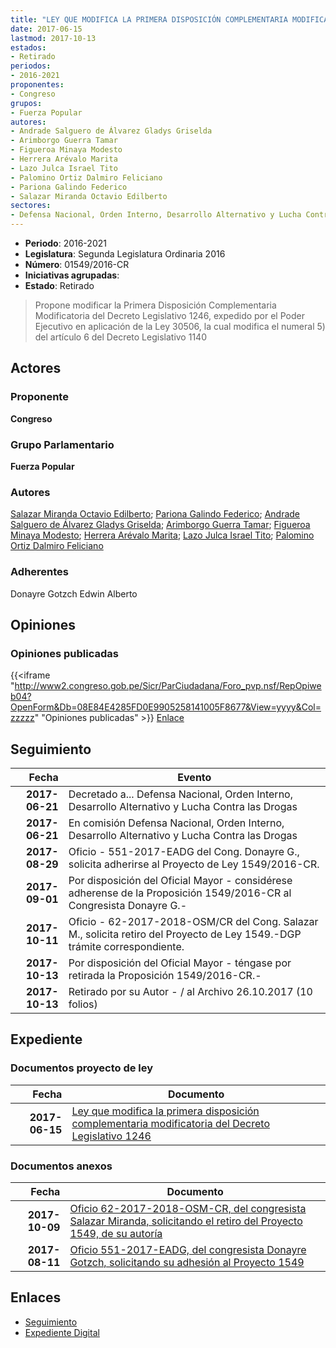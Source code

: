 ```yaml
---
title: "LEY QUE MODIFICA LA PRIMERA DISPOSICIÓN COMPLEMENTARIA MODIFICATORIA DEL DECRETO LEGISLATIVO 1246"
date: 2017-06-15
lastmod: 2017-10-13
estados:
- Retirado
periodos:
- 2016-2021
proponentes:
- Congreso
grupos:
- Fuerza Popular
autores:
- Andrade Salguero de Álvarez Gladys Griselda
- Arimborgo Guerra Tamar
- Figueroa Minaya Modesto
- Herrera Arévalo Marita
- Lazo Julca Israel Tito
- Palomino Ortiz Dalmiro Feliciano
- Pariona Galindo Federico
- Salazar Miranda Octavio Edilberto
sectores:
- Defensa Nacional, Orden Interno, Desarrollo Alternativo y Lucha Contra las Drogas
---
```

- **Periodo**: 2016-2021
- **Legislatura**: Segunda Legislatura Ordinaria 2016
- **Número**: 01549/2016-CR
- **Iniciativas agrupadas**: 
- **Estado**: Retirado

> Propone modificar la Primera Disposición Complementaria Modificatoria del Decreto Legislativo 1246, expedido por el Poder Ejecutivo en aplicación de la Ley 30506, la cual modifica el numeral 5) del artículo 6 del Decreto Legislativo 1140


## Actores

### Proponente

**Congreso**

### Grupo Parlamentario

**Fuerza Popular**

### Autores

[Salazar Miranda Octavio Edilberto](mailto:mailto:osalazar@congreso.gob.pe); [Pariona Galindo Federico](mailto:mailto:fpariona@congreso.gob.pe); [Andrade Salguero de Álvarez Gladys Griselda](mailto:mailto:gandrade@congreso.gob.pe); [Arimborgo Guerra Tamar](mailto:mailto:tarimborgo@congreso.gob.pe); [Figueroa Minaya Modesto](mailto:mailto:mfigueroam@congreso.gob.pe); [Herrera Arévalo Marita](mailto:mailto:mherrera@congreso.gob.pe); [Lazo Julca Israel Tito](mailto:mailto:ilazo@congreso.gob.pe); [Palomino Ortiz Dalmiro Feliciano](mailto:mailto:dfpalomino@congreso.gob.pe)

### Adherentes

Donayre Gotzch Edwin Alberto

## Opiniones

### Opiniones publicadas

{{<iframe "http://www2.congreso.gob.pe/Sicr/ParCiudadana/Foro_pvp.nsf/RepOpiweb04?OpenForm&Db=08E84E4285FD0E9905258141005F8677&View=yyyy&Col=zzzzz" "Opiniones publicadas" >}}
[Enlace](http://www2.congreso.gob.pe/Sicr/ParCiudadana/Foro_pvp.nsf/RepOpiweb04?OpenForm&Db=08E84E4285FD0E9905258141005F8677&View=yyyy&Col=zzzzz)


## Seguimiento

| Fecha | Evento |
|------:|--------|
| **2017-06-21** | Decretado a... Defensa Nacional, Orden Interno, Desarrollo Alternativo y Lucha Contra las Drogas |
| **2017-06-21** | En comisión Defensa Nacional, Orden Interno, Desarrollo Alternativo y Lucha Contra las Drogas |
| **2017-08-29** | Oficio - 551-2017-EADG del Cong. Donayre G., solicita adherirse al Proyecto de Ley 1549/2016-CR. |
| **2017-09-01** | Por disposición del Oficial Mayor - considérese adherense de la Proposición 1549/2016-CR al Congresista Donayre G.- |
| **2017-10-11** | Oficio - 62-2017-2018-OSM/CR del Cong. Salazar M., solicita retiro del Proyecto de Ley 1549.-DGP trámite correspondiente. |
| **2017-10-13** | Por disposición del Oficial Mayor - téngase por retirada la Proposición 1549/2016-CR.- |
| **2017-10-13** | Retirado por su Autor - / al Archivo 26.10.2017 (10 folios) |

## Expediente

### Documentos proyecto de ley

| Fecha | Documento |
|------:|-----------|
| **2017-06-15** | [Ley que modifica la primera disposición complementaria modificatoria del Decreto Legislativo 1246](http://www.leyes.congreso.gob.pe/Documentos/2016_2021/Proyectos_de_Ley_y_de_Resoluciones_Legislativas/PL0154420170615.pdf) |

### Documentos anexos

| Fecha | Documento |
|------:|-----------|
| **2017-10-09** | [Oficio 62-2017-2018-OSM-CR, del congresista Salazar Miranda, solicitando el retiro del Proyecto 1549, de su autoría](http://www.leyes.congreso.gob.pe/Documentos/2016_2021/Retiro_de_Proyecto/OFICIO-62-2017-2018-OSM-CR.pdf) |
| **2017-08-11** | [Oficio 551-2017-EADG, del congresista Donayre Gotzch, solicitando su adhesión al Proyecto 1549](http://www.leyes.congreso.gob.pe/Documentos/2016_2021/Oficios/Congresistas/OFICIO-551-2017-EADG.pdf) |

## Enlaces

- [Seguimiento](http://www2.congreso.gob.pe/Sicr/TraDocEstProc/CLProLey2016.nsf/f7fff46988ca05b1052578e100829cc7/a0b19228fe73daed05258141005a4839?OpenDocument)
- [Expediente Digital](http://www2.congreso.gob.pe/Sicr/TraDocEstProc/Expvirt_2011.nsf/visbusqptramdoc1621/01549?opendocument)

